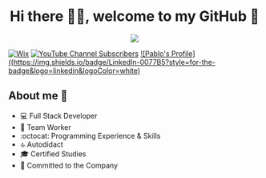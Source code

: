 <div align="center">
  <h1>Hi there 🙋‍♂️, welcome to my GitHub 🚀</h1>
  <img src="https://i.imgur.com/9vxIFNj.png">
</div>

[![Wix](https://img.shields.io/badge/wix-000?style=for-the-badge&logo=wix&logoColor=white)](https://youtube.com/aristidevs?sub_confirmation=1)
[![YouTube Channel Subscribers](https://img.shields.io/youtube/channel/subscribers/UCIjEgHA1vatSR2K4rfcdNRg?style=social)](https://youtube.com/aristidevs?sub_confirmation=1)
[![Pablo's Profile]((https://img.shields.io/badge/LinkedIn-0077B5?style=for-the-badge&logo=linkedin&logoColor=white)](https://www.linkedin.com/in/pablo-almendro-322488209)


## About me 📔

- 💻 Full Stack Developer
- 💚 Team Worker
- :octocat: Programming Experience & Skills
- 🔝 Autodidact
- 🎓 Certified Studies
- 🛅 Committed to the Company
  
